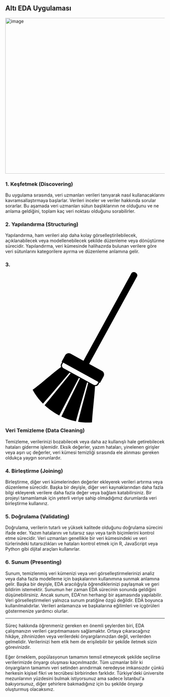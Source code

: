 ## Altı EDA Uygulaması

<img width="815" height="492" alt="image" src="https://github.com/user-attachments/assets/f01b7c60-42dd-4bdc-80b9-0e6b530cc5e2" />

### 1. Keşfetmek (Discovering)

Bu uygulama sırasında, veri uzmanları verileri tanıyarak nasıl kullanacaklarını kavramsallaştırmaya başlarlar. Verileri inceler ve veriler hakkında sorular sorarlar. Bu aşamada veri uzmanları sütun başlıklarının ne olduğunu ve ne anlama geldiğini, toplam kaç veri noktası olduğunu sorabilirler.

### 2. Yapılandırma (Structuring)

Yapılandırma, ham verileri alıp daha kolay görselleştirilebilecek, açıklanabilecek veya modellenebilecek şekilde düzenleme veya dönüştürme sürecidir. Yapılandırma, veri kümesinde halihazırda bulunan verilere göre veri sütunlarını kategorilere ayırma ve düzenleme anlamına gelir.

### 3. <?xml version="1.0"?><!DOCTYPE svg  PUBLIC '-//W3C//DTD SVG 1.1//EN'  'http://www.w3.org/Graphics/SVG/1.1/DTD/svg11.dtd'><svg enable-background="new 0 0 512 512" height="512px" version="1.1" viewBox="0 0 512 512" width="512px" xml:space="preserve" xmlns="http://www.w3.org/2000/svg" xmlns:xlink="http://www.w3.org/1999/xlink"><g id="Layer_22"><path d="M233.823,494.49c15.755,2.646,30.966,3.214,44.502,2.048c2.258-35.94,7.709-80.396,9.972-116.346c0,0,0,0-0.01,0   c4.597,0.235,8.811-1.646,10.839-5.37l3.333-6.078l1.813,1.001l11.427-20.816c3.422-6.233,1.138-14.055-5.097-17.466   l-41.357-22.699L423.303,28.087c2.245-4.086-0.009-9.604-5.008-12.349s-10.858-1.656-13.095,2.411L251.142,298.815l-41.36-22.728   c-6.238-3.392-14.054-1.117-17.47,5.096l-11.438,20.838l1.681,0.901l-3.327,6.076c-1.647,3.019-1.515,6.576,0.009,9.83   c-28.903,21.179-62.623,52.189-91.408,73.164c7.743,14.778,19.028,30.323,33.255,44.446c28.108-32,57.492-66.861,85.277-99.371   l3.479,1.902c-27.305,33.704-55.895,69.233-83.542,102.476c13.687,12.742,29.741,24.033,46.99,32.874   c20.827-39.969,42.184-80.828,63.092-120.767l3.442,1.883c-19.833,40.408-40.081,81.758-59.771,122.196   c15.22,7.153,31.191,12.397,46.799,15.563c11.217-40.821,24.183-84.287,36.018-125.119l3.444,1.883   C255.743,410.448,243.747,454.081,233.823,494.49z M186,304.824l113.009,62.039l-3.332,6.075   c-2.214,4.019-8.002,5.077-12.912,2.383l-95.182-52.229c-4.916-2.685-7.12-8.163-4.916-12.19L186,304.824z"/></g></svg> Veri Temizleme (Data Cleaning)

Temizleme, verilerinizi bozabilecek veya daha az kullanışlı hale getirebilecek hataları giderme işlemidir. Eksik değerler, yazım hataları, yinelenen girişler veya aşırı uç değerler, veri kümesi temizliği sırasında ele alınması gereken oldukça yaygın sorunlardır.

### 4. Birleştirme (Joining)

Birleştirme, diğer veri kümelerinden değerler ekleyerek verileri artırma veya düzenleme sürecidir. Başka bir deyişle, diğer veri kaynaklarından daha fazla bilgi ekleyerek verilere daha fazla değer veya bağlam katabilirsiniz. Bir projeyi tamamlamak için yeterli veriye sahip olmadığımız durumlarda veri birleştirme kullanırız.

### 5. Doğrulama (Validating)

Doğrulama, verilerin tutarlı ve yüksek kalitede olduğunu doğrulama sürecini ifade eder. Yazım hatalarını ve tutarsız sayı veya tarih biçimlerini kontrol etme sürecidir. Veri uzmanları genellikle bir veri kümesindeki ve veri türlerindeki tutarsızlıkları ve hataları kontrol etmek için R, JavaScript veya Python gibi dijital araçları kullanırlar.

### 6. Sunum (Presenting)

Sunum, temizlenmiş veri kümenizi veya veri görselleştirmelerinizi analiz veya daha fazla modelleme için başkalarının kullanımına sunmak anlamına gelir. Başka bir deyişle, EDA aracılığıyla öğrendiklerinizi paylaşmak ve geri bildirim istemektir. Sunumun her zaman EDA sürecinin sonunda geldiğini düşünebilirsiniz. Ancak sunum, EDA'nın herhangi bir aşamasında yapılabilir. Veri görselleştirmeleri yalnızca sunum pratiğine özgü değildir. EDA boyunca kullanılmalıdırlar. Verileri anlamanıza ve başkalarına eğilimleri ve içgörüleri göstermenize yardımcı olurlar.

---------------------------------------------------------

Süreç hakkında öğrenmeniz gereken en önemli şeylerden biri, EDA çalışmanızın verileri çarpıtmamasını sağlamaktır. Ortaya çıkaracağınız hikâye, zihninizden veya verilerdeki önyargılarınızdan değil, verilerden gelmelidir. Verilerinizi hem etik hem de erişilebilir bir şekilde iletmek sizin görevinizdir.

Eğer örneklem, popülasyonun tamamını temsil etmeyecek şekilde seçilirse verilerimizde önyargı oluşması kaçınılmazdır. Tüm uzmanlar bilir ki önyargıların tamamını veri setinden arındırmak neredeyse imkansızdır çünkü herkesin kişisel fikri ve tecrübesi birbirinden farklıdır. Türkiye'deki üniversite mezunlarının yüzdesini bulmak istiyorsunuz ama sadece İstanbul'a bakıyorsunuz, diğer şehirlere bakmadığınız için bu şekilde önyargı oluşturmuş olacaksınız. 
